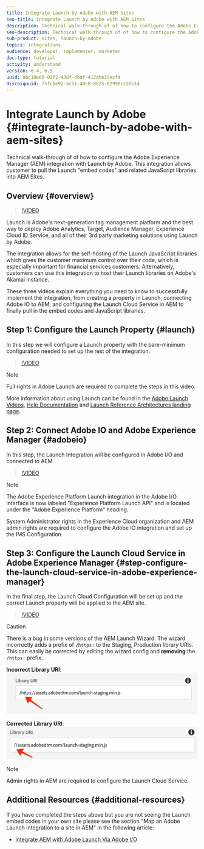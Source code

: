```yaml
---
title: Integrate Launch by Adobe with AEM Sites
seo-title: Integrate Launch by Adobe with AEM Sites
description: Technical walk-through of of how to configure the Adobe Experience Manager integration with Launch by Adobe. This integration allows customer to pull the Launch "embed codes" and related JavaScript libraries into AEM Sites.
seo-description: Technical walk-through of of how to configure the Adobe Experience Manager integration with Launch by Adobe. This integration allows customer to pull the Launch "embed codes" and related JavaScript libraries into AEM Sites.
sub-product: sites, launch-by-adobe
topics: integrations
audience: developer, implementer, marketer
doc-type: tutorial
activity: understand
version: 6.4, 6.5
uuid: abc18e60-02f2-438f-bbdf-412abe15ecf4
discoiquuid: 75fc8e92-ac51-40c0-8825-02990cc26514
---
```


# Integrate Launch by Adobe {#integrate-launch-by-adobe-with-aem-sites}

Technical walk-through of of how to configure the Adobe Experience Manager (AEM) integration with Launch by Adobe. This integration allows customer to pull the Launch "embed codes" and related JavaScript libraries into AEM Sites.

## Overview {#overview}

>[!VIDEO](https://video.tv.adobe.com/v/21982/?quality=12)

Launch is Adobe's next-generation tag management platform and the best way to deploy Adobe Analytics, Target, Audience Manager, Experience Cloud ID Service, and all of their 3rd party marketing solutions using Launch by Adobe.

The integration allows for the self-hosting of the Launch JavaScript libraries which gives the customer maximum control over their code, which is especially important for financial services customers. Alternatively, customers can use this integration to host their Launch libraries on Adobe's Akamai instance.

These three videos explain everything you need to know to successfully implement the integration, from creating a property in Launch, connecting Adobe IO to AEM, and configuring the Launch Cloud Service in AEM to finally pull in the embed codes and JavaScript libraries.

## Step 1: Configure the Launch Property {#launch}

In this step we will configure a Launch property with the bare-minimum configuration needed to set up the rest of the integration.

>[!VIDEO](https://video.tv.adobe.com/v/21984/?quality=12)

>[!NOTE]
>
>Full rights in Adobe Launch are required to complete the steps in this video.
>
>More information about using Launch can be found in the [Adobe Launch Videos,](https://marketing.adobe.com/resources/help/en_US/experience-cloud/launch/videos.html) [Help Documentation](https://marketing.adobe.com/resources/help/en_US/experience-cloud/launch/) and [Launch Reference Architectures landing page](https://helpx.adobe.com/experience-manager/kt/integration/using/launch-reference-architecture-guides.html).

## Step 2: Connect Adobe IO and Adobe Experience Manager {#adobeio}

In this step, the Launch Integration will be configured in Adobe I/O and connected to AEM.

>[!VIDEO](https://video.tv.adobe.com/v/21983/?quality=12)

>[!NOTE]
>
>The Adobe Experience Platform Launch integration in the Adobe I/O interface is now labeled "Experience Platform Launch API" and is located under the "Adobe Experience Platform" heading.
>
>System Administrator rights in the Experience Cloud organization and AEM admin rights are required to configure the Adobe IO integration and set up the IMS Configuration.

## Step 3: Configure the Launch Cloud Service in Adobe Experience Manager {#step-configure-the-launch-cloud-service-in-adobe-experience-manager}

In the final step, the Launch Cloud Configuration will be set up and the correct Launch property will be applied to the AEM site.

>[!VIDEO](https://video.tv.adobe.com/v/21985/?quality=12)

>[!CAUTION]
>
> There is a bug in some versions of the AEM Launch Wizard. The wizard incorrectly adds a prefix of `/https:` to the Staging, Production library URIs. This can easily be corrected by editing the wizard config and **removing** the `/https:` prefix.
> 
> **Incorrect Library URI**: 
> ![Incorrect Library URI](assets/launch-wizard-incorrect.png)
>
> **Corrected Library URI**:
> ![Corrected Library URI](assets/launch-wizard-correct.png)

>[!NOTE]
>
>Admin rights in AEM are required to configure the Launch Cloud Service.

## Additional Resources {#additional-resources}

If you have completed the steps above but you are not seeing the Launch embed codes in your own site please see the section "Map an Adobe Launch integration to a site in AEM" in the following article:

* [Integrate AEM with Adobe Launch Via Adobe I/O](https://helpx.adobe.com/experience-manager/using/aem_launch_adobeio_integration.html)
